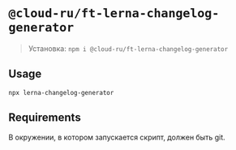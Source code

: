 # `@cloud-ru/ft-lerna-changelog-generator`

> Установка: `npm i @cloud-ru/ft-lerna-changelog-generator`

## Usage

```
npx lerna-changelog-generator
```

## Requirements

В окружении, в котором запускается скрипт, должен быть git.
